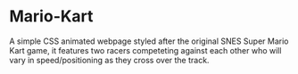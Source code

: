 # Mario-Kart
A simple CSS animated webpage styled after the original SNES Super Mario Kart game, it features two racers competeting against each other who will vary in speed/positioning as they cross over the track.
